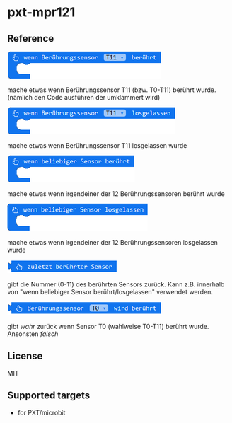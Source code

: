 
# pxt-mpr121

## Reference

![](https://github.com/MKleinSB/pxt-mpr121/blob/master/1.png) 

mache etwas wenn Berührungssensor T11 (bzw. T0-T11) berührt wurde. (nämlich den Code ausführen der umklammert wird)


![](https://github.com/MKleinSB/pxt-mpr121/blob/master/2.png) 

mache etwas wenn Berührungssensor T11 losgelassen wurde


![](https://github.com/MKleinSB/pxt-mpr121/blob/master/3.png) 

mache etwas wenn irgendeiner der 12 Berührungssensoren berührt wurde


![](https://github.com/MKleinSB/pxt-mpr121/blob/master/4.png) 

mache etwas wenn irgendeiner der 12 Berührungssensoren losgelassen wurde

![](https://github.com/MKleinSB/pxt-mpr121/blob/master/5.png) 

gibt die Nummer (0-11) des berührten Sensors zurück. Kann z.B. innerhalb von "wenn beliebiger Sensor berührt/losgelassen" verwendet werden.


![](https://github.com/MKleinSB/pxt-mpr121/blob/master/6.png) 

gibt *wahr* zurück wenn Sensor T0 (wahlweise T0-T11) berührt wurde. Ansonsten *falsch*


## License

MIT

## Supported targets

* for PXT/microbit

